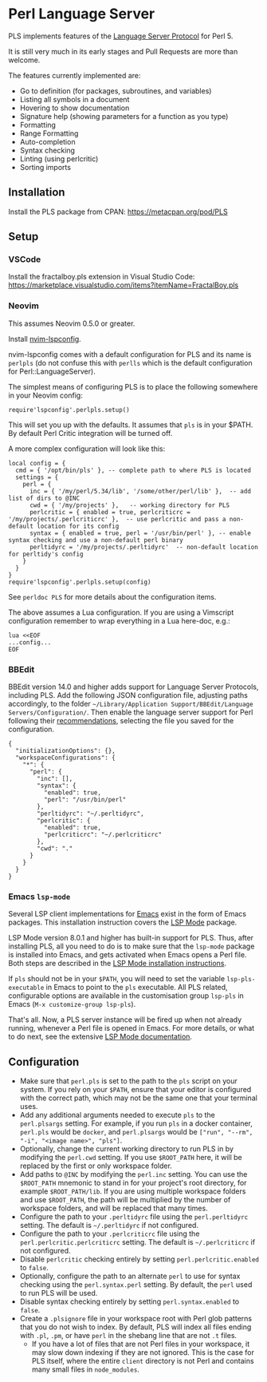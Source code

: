 Perl Language Server
====================

PLS implements features of the [Language Server Protocol](https://microsoft.github.io/language-server-protocol/) for Perl 5.

It is still very much in its early stages and Pull Requests are more than welcome.

The features currently implemented are:

* Go to definition (for packages, subroutines, and variables)
* Listing all symbols in a document
* Hovering to show documentation
* Signature help (showing parameters for a function as you type)
* Formatting
* Range Formatting
* Auto-completion
* Syntax checking
* Linting (using perlcritic)
* Sorting imports

## Installation

Install the PLS package from CPAN: https://metacpan.org/pod/PLS

## Setup

### VSCode

Install the fractalboy.pls extension in Visual Studio Code: https://marketplace.visualstudio.com/items?itemName=FractalBoy.pls

### Neovim

This assumes Neovim 0.5.0 or greater.

Install [nvim-lspconfig](https://github.com/neovim/nvim-lspconfig).

nvim-lspconfig comes with a default configuration for PLS and its name is `perlpls` (do not confuse this with `perlls` which is the default configuration for Perl::LanguageServer).

The simplest means of configuring PLS is to place the following somewhere in your Neovim config:
```
require'lspconfig'.perlpls.setup()
```
This will set you up with the defaults. It assumes that `pls` is in your $PATH. By default Perl Critic integration will be turned off.

A more complex configuration will look like this:
```
local config = {
  cmd = { '/opt/bin/pls' }, -- complete path to where PLS is located
  settings = {
    perl = {
      inc = { '/my/perl/5.34/lib', '/some/other/perl/lib' },  -- add list of dirs to @INC
      cwd = { '/my/projects' },   -- working directory for PLS
      perlcritic = { enabled = true, perlcriticrc = '/my/projects/.perlcriticrc' },  -- use perlcritic and pass a non-default location for its config
      syntax = { enabled = true, perl = '/usr/bin/perl' }, -- enable syntax checking and use a non-default perl binary
      perltidyrc = '/my/projects/.perltidyrc'  -- non-default location for perltidy's config
    }
  }
}
require'lspconfig'.perlpls.setup(config)
```
See `perldoc PLS` for more details about the configuration items.

The above assumes a Lua configuration. If you are using a Vimscript configuration remember to wrap everything in a Lua here-doc, e.g.:
```
lua <<EOF
...config...
EOF
```

### BBEdit

BBEdit version 14.0 and higher adds support for Language Server Protocols, including PLS. Add the following JSON configuration file, adjusting paths accordingly, to the folder `~/Library/Application Support/BBEdit/Language Servers/Configuration/`. Then enable the language server support for Perl following their [recommendations](https://www.barebones.com/support/bbedit/lsp-notes.html), selecting the file you saved for the configuration.

```
{
  "initializationOptions": {},
  "workspaceConfigurations": {
    "*": {
      "perl": {
        "inc": [],
        "syntax": {
          "enabled": true,
          "perl": "/usr/bin/perl"
        },
        "perltidyrc": "~/.perltidyrc",
        "perlcritic": {
          "enabled": true,
          "perlcriticrc": "~/.perlcriticrc"
        },
        "cwd": "."
      }
    }
  }
}
```

### Emacs `lsp-mode`

Several LSP client implementations for
[Emacs](https://www.gnu.org/software/emacs/) exist in the form of
Emacs packages. This installation instruction covers the [LSP
Mode](https://emacs-lsp.github.io/lsp-mode/) package.

LSP Mode version 8.0.1 and higher has built-in support for PLS. Thus,
after installing PLS, all you need to do is to make sure that the
`lsp-mode` package is installed into Emacs, and gets activated when
Emacs opens a Perl file. Both steps are described in the [LSP Mode
installation
instructions](https://emacs-lsp.github.io/lsp-mode/page/installation/).

If `pls` should not be in your `$PATH`, you will need to set the
variable `lsp-pls-executable` in Emacs to point to the `pls`
executable. All PLS related, configurable options are available in the
customisation group `lsp-pls` in Emacs (`M-x customize-group
lsp-pls`).

That's all. Now, a PLS server instance will be fired up when not
already running, whenever a Perl file is opened in Emacs. For more
details, or what to do next, see the extensive [LSP Mode
documentation](https://emacs-lsp.github.io/lsp-mode/page/main-features/).

## Configuration

* Make sure that `perl.pls` is set to the path to the `pls` script on your system.
If you rely on your `$PATH`, ensure that your editor is configured with the correct
path, which may not be the same one that your terminal uses.
* Add any additional arguments needed to execute `pls` to the `perl.plsargs` setting.
For example, if you run `pls` in a docker container, `perl.pls` would be `docker`, and
`perl.plsargs` would be `["run", "--rm", "-i", "<image name>", "pls"]`.
* Optionally, change the current working directory to run PLS in by modifying the `perl.cwd` setting. If you use `$ROOT_PATH` here, it will be replaced by the first or only workspace folder.
* Add paths to `@INC` by modifying the `perl.inc` setting. You can use the `$ROOT_PATH` mnemonic to stand in for your project's root directory, for example `$ROOT_PATH/lib`. If you are using multiple workspace folders and use `$ROOT_PATH`, the path will be multiplied by the number of workspace folders, and will be replaced that many times.
* Configure the path to your `.perltidyrc` file using the `perl.perltidyrc` setting. The default is `~/.perltidyrc` if not configured.
* Configure the path to your `.perlcriticrc` file using the `perl.perlcritic.perlcriticrc` setting. The default is `~/.perlcriticrc` if not configured.
* Disable `perlcritic` checking entirely by setting `perl.perlcritic.enabled` to
`false`.
* Optionally, configure the path to an alternate `perl` to use for syntax checking using the `perl.syntax.perl` setting. By default, the `perl` used to run PLS will be used.
*  Disable syntax checking entirely by setting `perl.syntax.enabled` to `false`.
* Create a `.plsignore` file in your workspace root with Perl glob patterns that you do not wish to index. By default, PLS will index all files ending with `.pl`, `.pm`, or have `perl` in the shebang line that are not `.t` files.
  * If you have a lot of files that are not Perl files in your workspace, it may slow down indexing if they are not ignored. This is the case for PLS itself, where the entire `client` directory is not Perl and contains many small files in `node_modules`.
